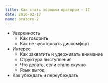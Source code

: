 ```yaml
---
title: Как стать хорошим оратором – II
date: 2016-02-17
name: oratory-2
---
```


- Уверенность
  + Как говорить
  + Как не чувствовать дискомфорт
- Интерес
  + Как захватить и удерживать внимание
  + Структура выступления
  + Что делать, если стало скучно
  + Язык выгод
- Как убеждать и переубеждать
